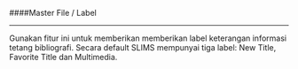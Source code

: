 ####Master File / Label
<hr>
Gunakan fitur ini untuk memberikan memberikan label keterangan informasi tetang bibliografi. 
Secara default SLIMS mempunyai tiga label: New Title, Favorite Title dan Multimedia.
